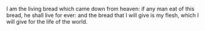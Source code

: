 I am the living bread which came down from heaven: if any man eat of this bread, he shall live for ever: and the bread that I will give is my flesh, which I will give for the life of the world.
